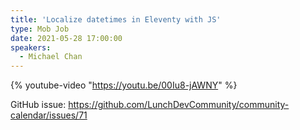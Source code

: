 ```yaml
---
title: 'Localize datetimes in Eleventy with JS'
type: Mob Job
date: 2021-05-28 17:00:00
speakers:
  - Michael Chan
---
```


{% youtube-video "https://youtu.be/00Iu8-jAWNY" %}

GitHub issue: https://github.com/LunchDevCommunity/community-calendar/issues/71
